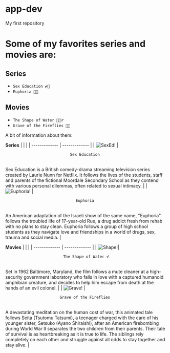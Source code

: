 # app-dev
My first repository

# Some of my favorites series and movies are:

## Series
  - `Sex Education 💕📕`
  - `Euphoria 💜✨`
  
## Movies
  - `The Shape of Water 🌊🧜‍♂️`
  - `Grave of the Fireflies 🎇💡`


A bit of information about them:


**Series**
|               |     |
| ------------- | ------------- |
| ![SexEd!](/assets/css/sexedp.jpg "SexEd") | <p align = "center"> `Sex Education ` </p><br> Sex Education is a British comedy-drama streaming television series created by Laurie Nunn for Netflix. It follows the lives of the students, staff and parents of the fictional Moordale Secondary School as they contend with various personal dilemmas, often related to sexual intimacy.  |
| ![Euphoria!](/assets/css/euphoriap.jpg "Euphoria")  | <p align = "center"> `Euphoria ` </p><br> An American adaptation of the Israeli show of the same name, "Euphoria" follows the troubled life of 17-year-old Rue, a drug addict fresh from rehab with no plans to stay clean. Euphoria follows a group of high school students as they navigate love and friendships in a world of drugs, sex, trauma and social media. |

**Movies**
|               |               |
| ------------- | ------------- |
| ![Shape!](/assets/css/waterp.jpg "Shapeow")| <p align = "center"> `The Shape of Water ♂️` </p><br> Set in 1962 Baltimore, Maryland, the film follows a mute cleaner at a high-security government laboratory who falls in love with a captured humanoid amphibian creature, and decides to help him escape from death at the hands of an evil colonel.  |
| ![Grave!](/assets/css/gravep.jpg "GOTF")  | <p align = "center"> `Grave of the Fireflies ` </p><br> A devastating meditation on the human cost of war, this animated tale follows Seita (Tsutomu Tatsumi), a teenager charged with the care of his younger sister, Setsuko (Ayano Shiraishi), after an American firebombing during World War II separates the two children from their parents. Their tale of survival is as heartbreaking as it is true to life. The siblings rely completely on each other and struggle against all odds to stay together and stay alive.  |

